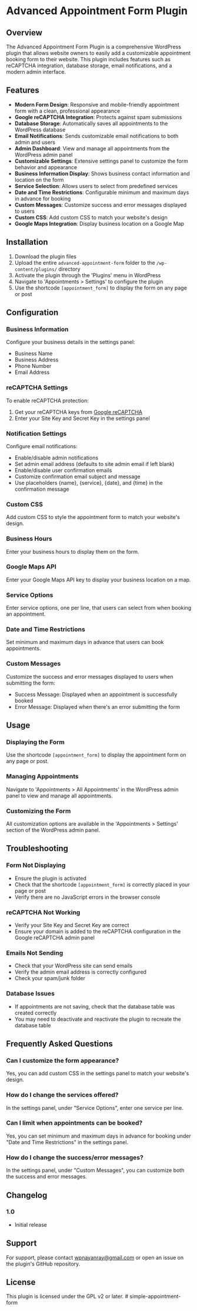 # Advanced Appointment Form Plugin

## Overview

The Advanced Appointment Form Plugin is a comprehensive WordPress plugin that allows website owners to easily add a customizable appointment booking form to their website. This plugin includes features such as reCAPTCHA integration, database storage, email notifications, and a modern admin interface.

## Features

- **Modern Form Design**: Responsive and mobile-friendly appointment form with a clean, professional appearance
- **Google reCAPTCHA Integration**: Protects against spam submissions
- **Database Storage**: Automatically saves all appointments to the WordPress database
- **Email Notifications**: Sends customizable email notifications to both admin and users
- **Admin Dashboard**: View and manage all appointments from the WordPress admin panel
- **Customizable Settings**: Extensive settings panel to customize the form behavior and appearance
- **Business Information Display**: Shows business contact information and location on the form
- **Service Selection**: Allows users to select from predefined services
- **Date and Time Restrictions**: Configurable minimum and maximum days in advance for booking
- **Custom Messages**: Customize success and error messages displayed to users
- **Custom CSS**: Add custom CSS to match your website's design
- **Google Maps Integration**: Display business location on a Google Map

## Installation

1. Download the plugin files
2. Upload the entire `advanced-appointment-form` folder to the `/wp-content/plugins/` directory
3. Activate the plugin through the 'Plugins' menu in WordPress
4. Navigate to 'Appointments > Settings' to configure the plugin
5. Use the shortcode `[appointment_form]` to display the form on any page or post

## Configuration

### Business Information

Configure your business details in the settings panel:
- Business Name
- Business Address
- Phone Number
- Email Address

### reCAPTCHA Settings

To enable reCAPTCHA protection:
1. Get your reCAPTCHA keys from [Google reCAPTCHA](https://www.google.com/recaptcha/admin)
2. Enter your Site Key and Secret Key in the settings panel

### Notification Settings

Configure email notifications:
- Enable/disable admin notifications
- Set admin email address (defaults to site admin email if left blank)
- Enable/disable user confirmation emails
- Customize confirmation email subject and message
- Use placeholders {name}, {service}, {date}, and {time} in the confirmation message

### Custom CSS

Add custom CSS to style the appointment form to match your website's design.

### Business Hours

Enter your business hours to display them on the form.

### Google Maps API

Enter your Google Maps API key to display your business location on a map.

### Service Options

Enter service options, one per line, that users can select from when booking an appointment.

### Date and Time Restrictions

Set minimum and maximum days in advance that users can book appointments.

### Custom Messages

Customize the success and error messages displayed to users when submitting the form:
- Success Message: Displayed when an appointment is successfully booked
- Error Message: Displayed when there's an error submitting the form

## Usage

### Displaying the Form

Use the shortcode `[appointment_form]` to display the appointment form on any page or post.

### Managing Appointments

Navigate to 'Appointments > All Appointments' in the WordPress admin panel to view and manage all appointments.

### Customizing the Form

All customization options are available in the 'Appointments > Settings' section of the WordPress admin panel.

## Troubleshooting

### Form Not Displaying

- Ensure the plugin is activated
- Check that the shortcode `[appointment_form]` is correctly placed in your page or post
- Verify there are no JavaScript errors in the browser console

### reCAPTCHA Not Working

- Verify your Site Key and Secret Key are correct
- Ensure your domain is added to the reCAPTCHA configuration in the Google reCAPTCHA admin panel

### Emails Not Sending

- Check that your WordPress site can send emails
- Verify the admin email address is correctly configured
- Check your spam/junk folder

### Database Issues

- If appointments are not saving, check that the database table was created correctly
- You may need to deactivate and reactivate the plugin to recreate the database table

## Frequently Asked Questions

### Can I customize the form appearance?

Yes, you can add custom CSS in the settings panel to match your website's design.

### How do I change the services offered?

In the settings panel, under "Service Options", enter one service per line.

### Can I limit when appointments can be booked?

Yes, you can set minimum and maximum days in advance for booking under "Date and Time Restrictions" in the settings panel.

### How do I change the success/error messages?

In the settings panel, under "Custom Messages", you can customize both the success and error messages.

## Changelog

### 1.0
- Initial release

## Support

For support, please contact wpnayanray@gmail.com or open an issue on the plugin's GitHub repository.

## License

This plugin is licensed under the GPL v2 or later.
#   s i m p l e - a p p o i n t m e n t - f o r m 
 
 
